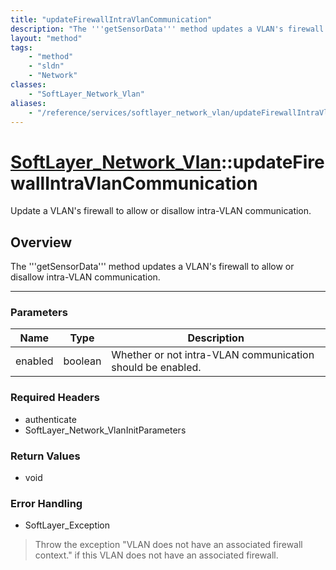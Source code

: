 ```yaml
---
title: "updateFirewallIntraVlanCommunication"
description: "The '''getSensorData''' method updates a VLAN's firewall to allow or disallow intra-VLAN communication."
layout: "method"
tags:
    - "method"
    - "sldn"
    - "Network"
classes:
    - "SoftLayer_Network_Vlan"
aliases:
    - "/reference/services/softlayer_network_vlan/updateFirewallIntraVlanCommunication"
---
```

# [SoftLayer_Network_Vlan](/reference/services/SoftLayer_Network_Vlan)::updateFirewallIntraVlanCommunication


Update a VLAN's firewall to allow or disallow intra-VLAN communication.


## Overview 
The '''getSensorData''' method updates a VLAN's firewall to allow or disallow intra-VLAN communication. 

-----

### Parameters 
|Name | Type | Description |
| --- | --- | --- |
|enabled| boolean| Whether or not intra-VLAN communication should be enabled.|


### Required Headers
* authenticate
* SoftLayer_Network_VlanInitParameters


### Return Values
* void



### Error Handling

* SoftLayer_Exception 

> Throw the exception "VLAN does not have an associated firewall context." if this VLAN does not have an associated firewall. 



